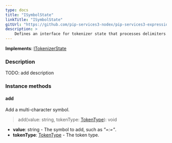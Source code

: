 ```yaml
---
type: docs
title: "ISymbolState"
linkTitle: "ISymbolState"
gitUrl: "https://github.com/pip-services3-nodex/pip-services3-expressions-nodex"
description: > 
    Defines an interface for tokenizer state that processes delimiters.
---
```


**Implements**: [ITokenizerState](../itokenizer_state)

### Description

TODO: add description

### Instance methods

#### add
Add a multi-character symbol.

> add(value: string, tokenType: [TokenType](../token_type)): void

- **value**: string - The symbol to add, such as *"=:="*.
- **tokenType**: [TokenType](../token_type) - The token type.